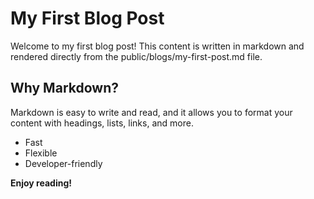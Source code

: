 # My First Blog Post

Welcome to my first blog post! This content is written in markdown and rendered directly from the public/blogs/my-first-post.md file.

## Why Markdown?
Markdown is easy to write and read, and it allows you to format your content with headings, lists, links, and more.

- Fast
- Flexible
- Developer-friendly

**Enjoy reading!** 